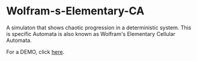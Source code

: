# Wolfram-s-Elementary-CA
A simulaton that shows chaotic progression in a deterministic system. This is specific Automata is also known as Wolfram's Elementary Cellular Automata.

For a DEMO, click [here](https://kugurerdem.github.io/Wolfram-s-Elementary-CA/).
